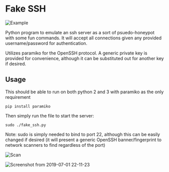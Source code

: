 # Fake SSH
![Example](screenshots/clippy.png "Clippy!")

Python program to emulate an ssh server as a sort of psuedo-honeypot with some fun commands. It will accept all connections given any provided username/password for authentication.

Utilizes paramiko for the OpenSSH protocol. A generic private key is provided for convenience, although it can be substituted out for another key if desired.

## Usage
This should be able to run on both python 2 and 3 with paramiko as the only requirement

`pip install paramiko`

Then simply run the file to start the server:

`sudo ./fake_ssh.py`

Note: sudo is simply needed to bind to port 22, although this can be easily changed if desired (it will present a generic OpenSSH banner/fingerprint to network scanners to find regardless of the port)

![Scan](screenshots/nmap.png "Spoofed Banner")

![Screenshot from 2019-07-01 22-11-23](https://user-images.githubusercontent.com/31883696/60452877-378e5380-9c4d-11e9-956a-521248b5b9eb.png)
